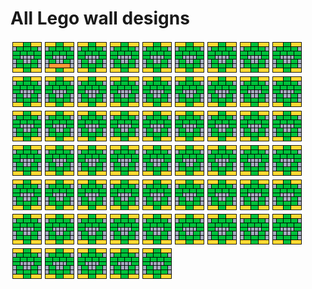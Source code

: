 # All Lego wall designs

![](all_designs/design-0001.png)![](all_designs/design-0002.png)![](all_designs/design-0001.png)![](all_designs/design-0001.png)![](all_designs/design-0001.png)![](all_designs/design-0001.png)![](all_designs/design-0001.png)![](all_designs/design-0001.png)![](all_designs/design-0001.png)![](all_designs/design-0001.png)![](all_designs/design-0001.png)![](all_designs/design-0001.png)![](all_designs/design-0001.png)![](all_designs/design-0001.png)![](all_designs/design-0001.png)![](all_designs/design-0001.png)![](all_designs/design-0001.png)![](all_designs/design-0001.png)![](all_designs/design-0001.png)![](all_designs/design-0001.png)![](all_designs/design-0001.png)![](all_designs/design-0001.png)![](all_designs/design-0001.png)![](all_designs/design-0001.png)![](all_designs/design-0001.png)![](all_designs/design-0001.png)![](all_designs/design-0001.png)![](all_designs/design-0001.png)![](all_designs/design-0001.png)![](all_designs/design-0001.png)![](all_designs/design-0001.png)![](all_designs/design-0001.png)![](all_designs/design-0001.png)![](all_designs/design-0001.png)![](all_designs/design-0001.png)![](all_designs/design-0001.png)![](all_designs/design-0001.png)![](all_designs/design-0001.png)![](all_designs/design-0001.png)![](all_designs/design-0001.png)![](all_designs/design-0001.png)![](all_designs/design-0001.png)![](all_designs/design-0001.png)![](all_designs/design-0001.png)![](all_designs/design-0001.png)![](all_designs/design-0001.png)![](all_designs/design-0001.png)![](all_designs/design-0001.png)![](all_designs/design-0001.png)![](all_designs/design-0001.png)![](all_designs/design-0001.png)![](all_designs/design-0001.png)![](all_designs/design-0001.png)![](all_designs/design-0001.png)![](all_designs/design-0001.png)![](all_designs/design-0001.png)![](all_designs/design-0001.png)![](all_designs/design-0001.png)![](all_designs/design-0001.png)